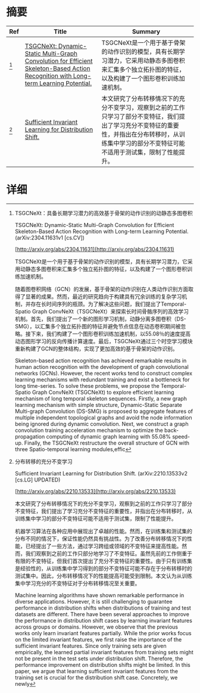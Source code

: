 # 摘要

| Ref | Title | Summary |
| --- | --- | --- |
| [^1] | [TSGCNeXt: Dynamic-Static Multi-Graph Convolution for Efficient Skeleton-Based Action Recognition with Long-term Learning Potential.](http://arxiv.org/abs/2304.11631) | TSGCNeXt是一个用于基于骨架的动作识别的模型，具有长期学习潜力，它采用动静态多图卷积来汇集多个独立拓扑图的特征，以及构建了一个图形卷积训练加速机制。 |
| [^2] | [Sufficient Invariant Learning for Distribution Shift.](http://arxiv.org/abs/2210.13533) | 本文研究了分布转移情况下的充分不变学习，观察到之前的工作只学习了部分不变特征，我们提出了学习充分不变特征的重要性，并指出在分布转移时，从训练集中学习的部分不变特征可能不适用于测试集，限制了性能提升。 |

# 详细

[^1]: TSGCNeXt：具备长期学习潜力的高效基于骨架的动作识别的动静态多图卷积

    TSGCNeXt: Dynamic-Static Multi-Graph Convolution for Efficient Skeleton-Based Action Recognition with Long-term Learning Potential. (arXiv:2304.11631v1 [cs.CV])

    [http://arxiv.org/abs/2304.11631](http://arxiv.org/abs/2304.11631)

    TSGCNeXt是一个用于基于骨架的动作识别的模型，具有长期学习潜力，它采用动静态多图卷积来汇集多个独立拓扑图的特征，以及构建了一个图形卷积训练加速机制。

    

    随着图卷积网络（GCN）的发展，基于骨架的动作识别在人类动作识别方面取得了显著的成果。然而，最近的研究趋向于构建具有冗余训练的复杂学习机制，并存在长时间序列的瓶颈。为了解决这些问题，我们提出了Temporal-Spatio Graph ConvNeXt（TSGCNeXt）来探索长时间骨骼序列的高效学习机制。首先，我们提出了一个新的图形学习机制，动静分离多图卷积（DS-SMG），以汇集多个独立拓扑图的特征并避免节点信息在动态卷积期间被忽略。接下来，我们构建了一个图形卷积训练加速机制，以55.08％的速度提高动态图形学习的反向传播计算速度。最后，TSGCNeXt通过三个时空学习模块重新构建了GCN的整体结构，实现了更加高效的基于骨架的动作识别。

    Skeleton-based action recognition has achieved remarkable results in human action recognition with the development of graph convolutional networks (GCNs). However, the recent works tend to construct complex learning mechanisms with redundant training and exist a bottleneck for long time-series. To solve these problems, we propose the Temporal-Spatio Graph ConvNeXt (TSGCNeXt) to explore efficient learning mechanism of long temporal skeleton sequences. Firstly, a new graph learning mechanism with simple structure, Dynamic-Static Separate Multi-graph Convolution (DS-SMG) is proposed to aggregate features of multiple independent topological graphs and avoid the node information being ignored during dynamic convolution. Next, we construct a graph convolution training acceleration mechanism to optimize the back-propagation computing of dynamic graph learning with 55.08\% speed-up. Finally, the TSGCNeXt restructure the overall structure of GCN with three Spatio-temporal learning modules,effic
    
[^2]: 分布转移的充分不变学习

    Sufficient Invariant Learning for Distribution Shift. (arXiv:2210.13533v2 [cs.LG] UPDATED)

    [http://arxiv.org/abs/2210.13533](http://arxiv.org/abs/2210.13533)

    本文研究了分布转移情况下的充分不变学习，观察到之前的工作只学习了部分不变特征，我们提出了学习充分不变特征的重要性，并指出在分布转移时，从训练集中学习的部分不变特征可能不适用于测试集，限制了性能提升。

    

    机器学习算法在各种应用中展现出了卓越的性能。然而，在训练集和测试集的分布不同的情况下，保证性能仍然具有挑战性。为了改善分布转移情况下的性能，已经提出了一些方法，通过学习跨组或领域的不变特征来提高性能。然而，我们观察到之前的工作只部分地学习了不变特征。虽然先前的工作侧重于有限的不变特征，但我们首次提出了充分不变特征的重要性。由于只有训练集是经验性的，从训练集中学习得到的部分不变特征可能不存在于分布转移时的测试集中。因此，分布转移情况下的性能提高可能受到限制。本文认为从训练集中学习充分的不变特征对于分布转移情况至关重要。

    Machine learning algorithms have shown remarkable performance in diverse applications. However, it is still challenging to guarantee performance in distribution shifts when distributions of training and test datasets are different. There have been several approaches to improve the performance in distribution shift cases by learning invariant features across groups or domains. However, we observe that the previous works only learn invariant features partially. While the prior works focus on the limited invariant features, we first raise the importance of the sufficient invariant features. Since only training sets are given empirically, the learned partial invariant features from training sets might not be present in the test sets under distribution shift. Therefore, the performance improvement on distribution shifts might be limited. In this paper, we argue that learning sufficient invariant features from the training set is crucial for the distribution shift case. Concretely, we newly 
    

